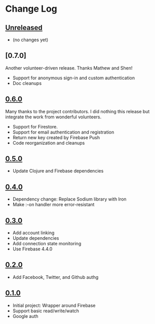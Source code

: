 # Change Log

## [Unreleased]
- (no changes yet)

## [0.7.0]
Another volunteer-driven release. Thanks Mathew and Shen!
- Support for anonymous sign-in and custom authentication
- Doc cleanups

## [0.6.0]
Many thanks to the project contributors. I did nothing this release but integrate the
work from wonderful volunteers.
- Support for Firestore.
- Support for email authentication and registration
- Return new key created by Firebase Push
- Code reorganization and cleanups

## [0.5.0]
- Update Clojure and Firebase dependencies

## [0.4.0]
- Dependency change: Replace Sodium library with Iron
- Make :-on handler more error-resistant

## [0.3.0]
- Add account linking
- Update dependencies
- Add connection state monitoring
- Use Firebase 4.4.0

## [0.2.0]
- Add Facebook, Twitter, and Github authg

## [0.1.0]
- Initial project: Wrapper around Firebase
- Support basic read/write/watch
- Google auth

[Unreleased]: https://github.com/deg/re-frame-firebase/compare/46f5630...HEAD
[0.6.0]: https://github.com/deg/re-frame-firebase/compare/7192dfc...46f5630
[0.5.0]: https://github.com/deg/re-frame-firebase/compare/0c4cb21...7192dfc
[0.4.0]: https://github.com/deg/re-frame-firebase/compare/41e6695...0c4cb21
[0.3.0]: https://github.com/deg/re-frame-firebase/compare/90f163f...41e6695
[0.2.0]: https://github.com/deg/re-frame-firebase/compare/4804b1f...90f163f
[0.1.0]: https://github.com/deg/re-frame-firebase/compare/b2f1711...4804b1f
